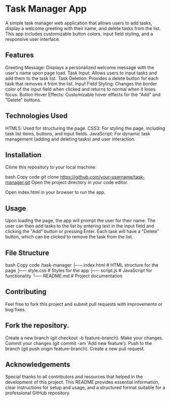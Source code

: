 # Task Manager App
A simple task manager web application that allows users to add tasks, display a welcome greeting with their name, and delete tasks from the list. This app includes customizable button colors, input field styling, and a responsive user interface.

## Features
Greeting Message: Displays a personalized welcome message with the user's name upon page load.
Task Input: Allows users to input tasks and add them to the task list.
Task Deletion: Provides a delete button for each task that removes it from the list.
Input Field Styling: Changes the border color of the input field when clicked and returns to normal when it loses focus.
Button Hover Effects: Customizable hover effects for the "Add" and "Delete" buttons.
## Technologies Used
HTML5: Used for structuring the page.
CSS3: For styling the page, including task list items, buttons, and input fields.
JavaScript: For dynamic task management (adding and deleting tasks) and user interaction.
## Installation
Clone this repository to your local machine:

bash
Copy code
git clone https://github.com/your-username/task-manager.git
Open the project directory in your code editor.

Open index.html in your browser to run the app.
## Usage
Upon loading the page, the app will prompt the user for their name.
The user can then add tasks to the list by entering text in the input field and clicking the "Add" button or pressing Enter.
Each task will have a "Delete" button, which can be clicked to remove the task from the list.
## File Structure
bash
Copy code
/task-manager
  ├── index.html         # HTML structure for the page
  ├── style.css          # Styles for the app
  ├── script.js          # JavaScript for functionality
  └── README.md          # Project documentation


## Contributing
Feel free to fork this project and submit pull requests with improvements or bug fixes.

## Fork the repository.
Create a new branch (git checkout -b feature-branch).
Make your changes.
Commit your changes (git commit -am 'Add new feature').
Push to the branch (git push origin feature-branch).
Create a new pull request.


## Acknowledgements
Special thanks to all contributors and resources that helped in the development of this project.
This README provides essential information, clear instructions for setup and usage, and a structured format suitable for a professional GitHub repository.






